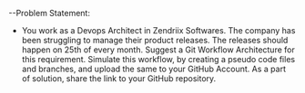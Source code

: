 --Problem Statement:
- You work as a Devops Architect in Zendriix Softwares. The company has been struggling to
manage their product releases. The releases should happen on 25th of every month. Suggest a
Git Workflow Architecture for this requirement.
Simulate this workflow, by creating a pseudo code files and branches, and upload the same to
your GitHub Account.
As a part of solution, share the link to your GitHub repository.
